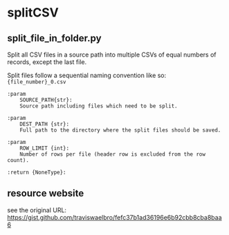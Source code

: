 # splitCSV


## split_file_in_folder.py

Split all CSV files in a source path into multiple CSVs of equal numbers of records, except the last file.


Split files follow a sequential naming convention like so: `{file_number}_0.csv`
        
    :param 
        SOURCE_PATH{str}: 
        Source path including files which need to be split.
        
    :param 
        DEST_PATH {str}:
        Full path to the directory where the split files should be saved.
        
    :param 
        ROW_LIMIT {int}:
        Number of rows per file (header row is excluded from the row count).
        
    :return {NoneType}:


## resource website 

see the original URL: 
https://gist.github.com/traviswaelbro/fefc37b1ad36196e6b92cbb8cba8baa6
